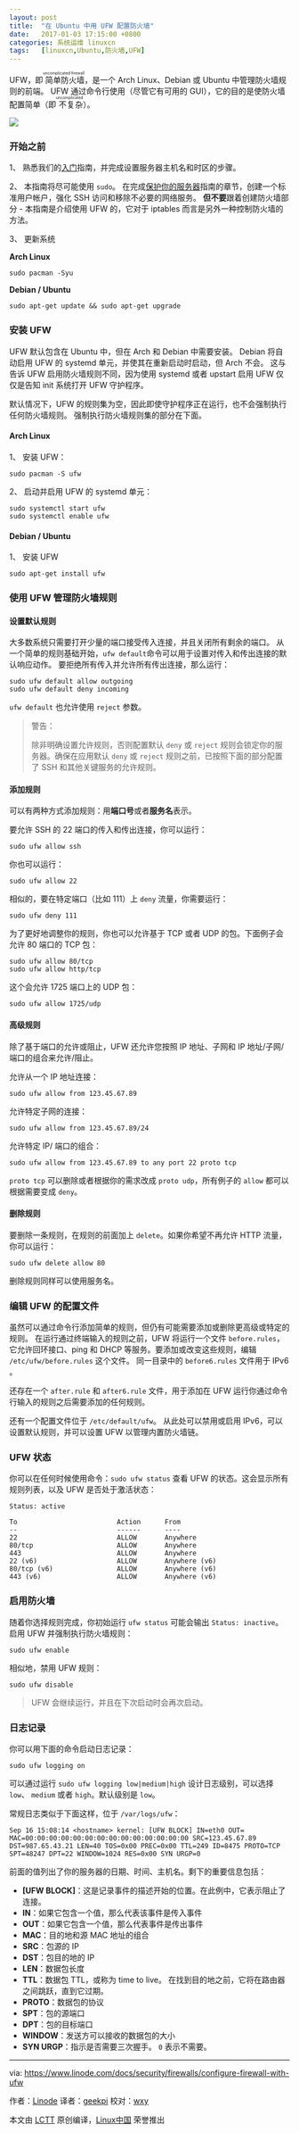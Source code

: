 ```yaml
---
layout: post
title:	"在 Ubuntu 中用 UFW 配置防火墙"
date:	2017-01-03 17:15:00 +0800 
categories:	系统运维 linuxcn 
tags:	[linuxcn,Ubuntu,防火墙,UFW]
---
```



UFW，即<ruby> 简单防火墙 <rp>  （ </rp> <rt>  uncomplicated firewall </rt> <rp>  ） </rp></ruby>，是一个 Arch Linux、Debian 或 Ubuntu 中管理防火墙规则的前端。 UFW 通过命令行使用（尽管它有可用的 GUI），它的目的是使防火墙配置简单（即<ruby> 不复杂 <rp>  （ </rp> <rt>  uncomplicated </rt> <rp>  ） </rp></ruby>）。


![](/Asserts/Images/album/201701/03/171533kyo288kio1s11pa4.jpg)


### 开始之前


1、 熟悉我们的[入门](https://www.linode.com/docs/getting-started)指南，并完成设置服务器主机名和时区的步骤。


2、 本指南将尽可能使用 `sudo`。 在完成[保护你的服务器](/article-8076-1.html)指南的章节，创建一个标准用户帐户，强化 SSH 访问和移除不必要的网络服务。 **但不要**跟着创建防火墙部分 - 本指南是介绍使用 UFW 的，它对于 iptables 而言是另外一种控制防火墙的方法。


3、 更新系统


**Arch Linux**



```
sudo pacman -Syu

```

**Debian / Ubuntu**



```
sudo apt-get update && sudo apt-get upgrade

```

### 安装 UFW


UFW 默认包含在 Ubuntu 中，但在 Arch 和 Debian 中需要安装。 Debian 将自动启用 UFW 的 systemd 单元，并使其在重新启动时启动，但 Arch 不会。 这与告诉 UFW 启用防火墙规则不同，因为使用 systemd 或者 upstart 启用 UFW 仅仅是告知 init 系统打开 UFW 守护程序。


默认情况下，UFW 的规则集为空，因此即使守护程序正在运行，也不会强制执行任何防火墙规则。 强制执行防火墙规则集的部分在下面。


#### Arch Linux


1、 安装 UFW：



```
sudo pacman -S ufw

```

2、 启动并启用 UFW 的 systemd 单元：



```
sudo systemctl start ufw
sudo systemctl enable ufw

```

#### Debian / Ubuntu


1、 安装 UFW



```
sudo apt-get install ufw

```

### 使用 UFW 管理防火墙规则


#### 设置默认规则


大多数系统只需要打开少量的端口接受传入连接，并且关闭所有剩余的端口。 从一个简单的规则基础开始，`ufw default`命令可以用于设置对传入和传出连接的默认响应动作。 要拒绝所有传入并允许所有传出连接，那么运行：



```
sudo ufw default allow outgoing
sudo ufw default deny incoming

```

`ufw default` 也允许使用 `reject` 参数。



> 
> 警告：
> 
> 
> 除非明确设置允许规则，否则配置默认 `deny` 或 `reject` 规则会锁定你的服务器。确保在应用默认 `deny` 或 `reject` 规则之前，已按照下面的部分配置了 SSH 和其他关键服务的允许规则。
> 
> 
> 


#### 添加规则


可以有两种方式添加规则：用**端口号**或者**服务名**表示。


要允许 SSH 的 22 端口的传入和传出连接，你可以运行：



```
sudo ufw allow ssh

```

你也可以运行：



```
sudo ufw allow 22

```

相似的，要在特定端口（比如 111）上 `deny` 流量，你需要运行：



```
sudo ufw deny 111

```

为了更好地调整你的规则，你也可以允许基于 TCP 或者 UDP 的包。下面例子会允许 80 端口的 TCP 包：



```
sudo ufw allow 80/tcp
sudo ufw allow http/tcp

```

这个会允许 1725 端口上的 UDP 包：



```
sudo ufw allow 1725/udp

```

#### 高级规则


除了基于端口的允许或阻止，UFW 还允许您按照 IP 地址、子网和 IP 地址/子网/端口的组合来允许/阻止。


允许从一个 IP 地址连接：



```
sudo ufw allow from 123.45.67.89

```

允许特定子网的连接：



```
sudo ufw allow from 123.45.67.89/24

```

允许特定 IP/ 端口的组合：



```
sudo ufw allow from 123.45.67.89 to any port 22 proto tcp

```

`proto tcp` 可以删除或者根据你的需求改成 `proto udp`，所有例子的 `allow` 都可以根据需要变成 `deny`。


#### 删除规则


要删除一条规则，在规则的前面加上 `delete`。如果你希望不再允许 HTTP 流量，你可以运行：



```
sudo ufw delete allow 80

```

删除规则同样可以使用服务名。


### 编辑 UFW 的配置文件


虽然可以通过命令行添加简单的规则，但仍有可能需要添加或删除更高级或特定的规则。 在运行通过终端输入的规则之前，UFW 将运行一个文件 `before.rules`，它允许回环接口、ping 和 DHCP 等服务。要添加或改变这些规则，编辑 `/etc/ufw/before.rules` 这个文件。 同一目录中的 `before6.rules` 文件用于 IPv6 。


还存在一个 `after.rule` 和 `after6.rule` 文件，用于添加在 UFW 运行你通过命令行输入的规则之后需要添加的任何规则。


还有一个配置文件位于 `/etc/default/ufw`。 从此处可以禁用或启用 IPv6，可以设置默认规则，并可以设置 UFW 以管理内置防火墙链。


### UFW 状态


你可以在任何时候使用命令：`sudo ufw status` 查看 UFW 的状态。这会显示所有规则列表，以及 UFW 是否处于激活状态：



```
Status: active

To                         Action      From
--                         ------      ----
22                         ALLOW       Anywhere
80/tcp                     ALLOW       Anywhere
443                        ALLOW       Anywhere
22 (v6)                    ALLOW       Anywhere (v6)
80/tcp (v6)                ALLOW       Anywhere (v6)
443 (v6)                   ALLOW       Anywhere (v6)

```

### 启用防火墙


随着你选择规则完成，你初始运行 `ufw status` 可能会输出 `Status: inactive`。 启用 UFW 并强制执行防火墙规则：



```
sudo ufw enable

```

相似地，禁用 UFW 规则：



```
sudo ufw disable

```


> 
> UFW 会继续运行，并且在下次启动时会再次启动。
> 
> 
> 


### 日志记录


你可以用下面的命令启动日志记录：



```
sudo ufw logging on

```

可以通过运行 `sudo ufw logging low|medium|high` 设计日志级别，可以选择 `low`、 `medium` 或者 `high`。默认级别是 `low`。


常规日志类似于下面这样，位于 `/var/logs/ufw`：



```
Sep 16 15:08:14 <hostname> kernel: [UFW BLOCK] IN=eth0 OUT= MAC=00:00:00:00:00:00:00:00:00:00:00:00:00:00 SRC=123.45.67.89 DST=987.65.43.21 LEN=40 TOS=0x00 PREC=0x00 TTL=249 ID=8475 PROTO=TCP SPT=48247 DPT=22 WINDOW=1024 RES=0x00 SYN URGP=0

```

前面的值列出了你的服务器的日期、时间、主机名。剩下的重要信息包括：


* **[UFW BLOCK]**：这是记录事件的描述开始的位置。在此例中，它表示阻止了连接。
* **IN**：如果它包含一个值，那么代表该事件是传入事件
* **OUT**：如果它包含一个值，那么代表事件是传出事件
* **MAC**：目的地和源 MAC 地址的组合
* **SRC**：包源的 IP
* **DST**：包目的地的 IP
* **LEN**：数据包长度
* **TTL**：数据包 TTL，或称为 time to live。 在找到目的地之前，它将在路由器之间跳跃，直到它过期。
* **PROTO**：数据包的协议
* **SPT**：包的源端口
* **DPT**：包的目标端口
* **WINDOW**：发送方可以接收的数据包的大小
* **SYN URGP**：指示是否需要三次握手。 `0` 表示不需要。




---


via: <https://www.linode.com/docs/security/firewalls/configure-firewall-with-ufw>


作者：[Linode](https://www.linode.com/docs/security/firewalls/configure-firewall-with-ufw) 译者：[geekpi](https://github.com/geekpi) 校对：[wxy](https://github.com/wxy)


本文由 [LCTT](https://github.com/LCTT/TranslateProject) 原创编译，[Linux中国](https://linux.cn/) 荣誉推出
